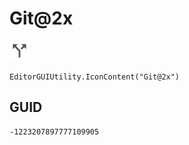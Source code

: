 # Git@2x
![](/img/Git@2x.png)

``` CSharp
EditorGUIUtility.IconContent("Git@2x")
```
## GUID
```
-1223207897777109905
```
